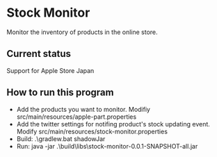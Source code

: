 # Stock Monitor
Monitor the inventory of products in the online store.

## Current status
Support for Apple Store Japan

## How to run this program
- Add the products you want to monitor. Modifiy src/main/resources/apple-part.properties
- Add the twitter settings for notifing product's stock updating event. Modify src/main/resources/stock-monitor.properties
- Build: .\gradlew.bat shadowJar
- Run: java -jar .\build\libs\stock-monitor-0.0.1-SNAPSHOT-all.jar
